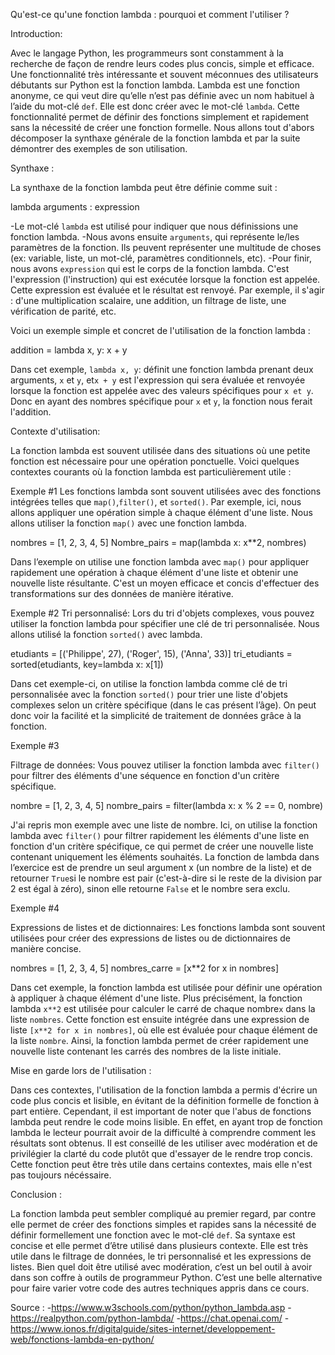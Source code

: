Qu'est-ce qu'une fonction lambda : pourquoi et comment l'utiliser ?

Introduction:

Avec le langage Python, les programmeurs sont constamment à la recherche de façon de rendre leurs codes plus concis, 
simple et efficace. Une fonctionnalité très intéressante et souvent méconnues des utilisateurs débutants sur Python est 
la fonction lambda. Lambda est une fonction anonyme, ce qui veut dire qu’elle n’est pas définie avec un nom habituel à 
l’aide du mot-clé `def`. Elle est donc créer avec le mot-clé `lambda`. Cette fonctionnalité permet de définir des fonctions 
simplement et rapidement sans la nécessité de créer une fonction formelle. Nous allons tout d'abors décomposer la synthaxe
générale de la fonction lambda et par la suite démontrer des exemples de son utilisation.

Synthaxe :

La synthaxe de la fonction lambda peut être définie comme suit :

lambda arguments : expression

-Le mot-clé `lambda` est utilisé pour indiquer que nous définissions une fonction lambda.
-Nous avons ensuite `arguments`, qui représente le/les paramètres de la fonction. Ils peuvent représenter une multitude 
de choses (ex: variable, liste, un mot-clé, paramètres conditionnels, etc).
-Pour finir, nous avons `expression` qui est le corps de la fonction lambda. C'est l'expression (l'instruction) qui est
exécutée lorsque la fonction est appelée. Cette expression est évaluée et le résultat est renvoyé. Par exemple, il
s'agir : d'une multiplication scalaire, une addition, un filtrage de liste, une vérification de parité, etc.

Voici un exemple simple et concret de l'utilisation de la fonction lambda : 

addition = lambda x, y: x + y

Dans cet exemple, `lambda x, y`: définit une fonction lambda prenant deux arguments, `x` et `y`, et`x + y` est
l'expression qui sera évaluée et renvoyée lorsque la fonction est appelée avec des valeurs spécifiques pour `x et y`.
Donc en ayant des nombres spécifique pour `x` et `y`, la fonction nous ferait l'addition.


Contexte d'utilisation:

La fonction lambda est souvent utilisée dans des situations où une petite fonction est nécessaire pour une opération 
ponctuelle. Voici quelques contextes courants où la fonction lambda est particulièrement utile :


Exemple #1
Les fonctions lambda sont souvent utilisées avec des fonctions intégrées telles que `map()`,`filter()`, et `sorted()`.
Par exemple, ici, nous allons appliquer une opération simple à chaque élément d'une liste. Nous allons utiliser la fonction 
`map()` avec une fonction lambda.

nombres = [1, 2, 3, 4, 5]
Nombre_pairs = map(lambda x: x**2, nombres)

Dans l’exemple on utilise une fonction lambda avec `map()` pour appliquer rapidement une opération à chaque élément 
d'une liste et obtenir une nouvelle liste résultante. C'est un moyen efficace et concis d'effectuer des transformations
sur des données de manière itérative.


Exemple #2
Tri personnalisé: Lors du tri d'objets complexes, vous pouvez utiliser la fonction lambda pour spécifier une clé de tri 
personnalisée. Nous allons utilisé la fonction `sorted()` avec lambda.

etudiants = [('Philippe', 27), ('Roger', 15), ('Anna', 33)]
tri_etudiants = sorted(etudiants, key=lambda x: x[1])

Dans cet exemple-ci, on utilise la fonction lambda comme clé de tri personnalisée avec la fonction `sorted()` pour trier 
une liste d'objets complexes selon un critère spécifique (dans le cas présent l’âge). On peut donc voir la facilité et 
la simplicité de traitement de données grâce à la fonction.

Exemple #3

Filtrage de données: Vous pouvez utiliser la fonction lambda avec `filter()` pour filtrer des éléments d'une séquence 
en fonction d'un critère spécifique.

nombre = [1, 2, 3, 4, 5]
nombre_pairs = filter(lambda x: x % 2 == 0, nombre)

J'ai repris mon exemple avec une liste de nombre. Ici, on utilise la fonction lambda avec `filter()` pour filtrer 
rapidement les éléments d'une liste en fonction d'un critère spécifique, ce qui permet de créer une nouvelle liste 
contenant uniquement les éléments souhaités. La fonction de lambda dans l’exercice est de prendre un seul argument x 
(un nombre de la liste) et de retourner `True`si le nombre est pair (c'est-à-dire si le reste de la division par 2 est 
égal à zéro), sinon elle retourne `False` et le nombre sera exclu. 

Exemple #4

Expressions de listes et de dictionnaires: Les fonctions lambda sont souvent utilisées pour créer des expressions de 
listes ou de dictionnaires de manière concise.

nombres = [1, 2, 3, 4, 5]
nombres_carre = [x**2 for x in nombres]

Dans cet exemple, la fonction lambda est utilisée pour définir une opération à appliquer à chaque élément d'une liste. 
Plus précisément, la fonction lambda `x**2` est utilisée pour calculer le carré de chaque nombre`x` dans la liste 
`nombres`. Cette fonction est ensuite intégrée dans une expression de liste `[x**2 for x in nombres]`, où elle est 
évaluée pour chaque élément de la liste `nombre`. Ainsi, la fonction lambda permet de créer rapidement une nouvelle 
liste contenant les carrés des nombres de la liste initiale.


Mise en garde lors de l'utilisation : 

Dans ces contextes, l'utilisation de la fonction lambda a permis d'écrire un code plus concis et lisible, en évitant de
la définition formelle de fonction à part entière. Cependant, il est important de noter que l'abus de fonctions lambda 
peut rendre le code moins lisible. En effet, en ayant trop de fonction lambda le lecteur pourrait avoir de la difficulté
à comprendre comment les résultats sont obtenus. Il est conseillé de les utiliser avec modération et de privilégier la 
clarté du code plutôt que d'essayer de le rendre trop concis. Cette fonction peut être très utile dans certains contextes,
mais elle n'est pas toujours nécéssaire. 

Conclusion : 

La fonction lambda peut sembler compliqué au premier regard, par contre elle permet de créer des fonctions simples et 
rapides sans la nécessité de définir formellement une fonction avec le mot-clé `def`. Sa syntaxe est concise et elle 
permet d’être utilisé dans plusieurs contexte. Elle est très utile dans le filtrage de données, le tri personnalisé et 
les expressions de listes. Bien quel doit être utilisé avec modération, c’est un bel outil à avoir dans son coffre à 
outils de programmeur Python. C’est une belle alternative pour faire varier votre code des autres techniques appris dans 
ce cours. 

Source : 
-https://www.w3schools.com/python/python_lambda.asp
-https://realpython.com/python-lambda/
-https://chat.openai.com/
-https://www.ionos.fr/digitalguide/sites-internet/developpement-web/fonctions-lambda-en-python/